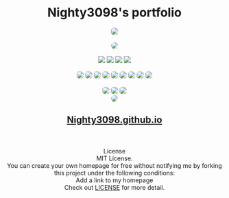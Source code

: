 <h1 align="center">Nighty3098's portfolio</h1>

<div class="badges" align="center">
	<a href="./LICENSE.md"><img class="badge" src="https://img.shields.io/github/license/Nighty3098/Nighty3098.github.io?style=for-the-badge&color=a6e0b8&logoColor=ffffff&labelColor=1c1c29" style="border-radius: 5px;"/></a>
	<br><br>
	<a href="https://discord.gg/tnHSEc2cZv"><img src="https://invidget.switchblade.xyz/r8jWX8ugDd" style="border-radius: 15px;"/></a><br><br>
	<a href="https://discord.gg/#9707" target="blank"><img src="https://img.shields.io/badge/Discord-%237589d5.svg?style=for-the-badge&logo=discord&logoColor=black"/></a>
	<a href="https://t.me/Night3098" target="blank"><img src="https://img.shields.io/badge/Telegram-7dc4e4?style=for-the-badge&logo=telegram&logoColor=black"/></a>
	<a href="mailto:night3098game@gmail.com" target="blank"><img src="https://img.shields.io/badge/Gmail-f5a7a0?style=for-the-badge&logo=gmail&logoColor=black"/></a>
	<a href="https://www.reddit.com/user/Night3098" target="blank"><img src="https://img.shields.io/badge/Reddit-f5a7a0?style=for-the-badge&logo=reddit&logoColor=black"/></a>
	<br><br>
	<img src="https://img.shields.io/github/created-at/Nighty3098/Nighty3098.github.io?style=for-the-badge&color=7dc4e4&logoColor=D9E0EE&labelColor=1c1c29" style="border-radius: 5px;">
	<img class="badge" src="https://img.shields.io/github/last-commit/Nighty3098/Nighty3098.github.io?style=for-the-badge&color=7dc4e4&logoColor=D9E0EE&labelColor=1c1c29" style="border-radius: 5px;"/>
	<img class="badge" src="https://img.shields.io/github/issues-pr/Nighty3098/Nighty3098.github.io?style=for-the-badge&color=ef9f9c&logoColor=85e185&labelColor=1c1c29" style="border-radius: 5px;" />
	<img class="badge" src="https://img.shields.io/github/repo-size/Nighty3098/Nighty3098.github.io?style=for-the-badge&color=ea9de7&logoColor=D9E0EE&labelColor=171b22" style="border-radius: 5px;"/>
	<img class="badge" src="https://img.shields.io/github/issues/Nighty3098/Nighty3098.github.io?style=for-the-badge&color=dbb6ed&logoColor=ffffff&labelColor=1c1c29"  style="border-radius: 5px;"/>
	<img src="https://img.shields.io/github/commit-activity/t/Nighty3098/Nighty3098.github.io?style=for-the-badge&color=a6e0b8&logoColor=D9E0EE&labelColor=171b22" style="border-radius: 5px;"/>
	<img src="https://img.shields.io/github/languages/count/Nighty3098/Nighty3098.github.io?style=for-the-badge&color=ea9de7&logoColor=D9E0EE&labelColor=171b22" style="border-radius: 5px;"/>
	<img class="badge" src="https://img.shields.io/github/stars/Nighty3098/Nighty3098.github.io?style=for-the-badge&color=eed49f&logoColor=D9E0EE&labelColor=1c1c29" style="border-radius: 5px;"/>
	<img class="badge" src="https://img.shields.io/github/forks/Nighty3098/Nighty3098.github.io?style=for-the-badge&color=9dc3ea&logoColor=D9E0EE&labelColor=1c1c29"  style="border-radius: 5px;"/>
	<br><br>
	<img class="badge" src="https://img.shields.io/badge/CSS3-1572B6?style=for-the-badge&logo=css3&logoColor=black&color=7dc4e4"  style="border-radius: 5px;"/>
	<img class="badge" src="https://img.shields.io/badge/HTML5-E34F26?style=for-the-badge&logo=html5&logoColor=black&color=ef9f9c"  style="border-radius: 5px;"/>
	<img class="badge" src="https://img.shields.io/badge/javascript-%23323330.svg?style=for-the-badge&logo=javascript&logoColor=%23F7DF1E"  style="border-radius: 5px;"/>
</div>


<div id="social" align=center>
    <img src="https://invidget.switchblade.xyz/r8jWX8ugDd" style="border-radius: 15px;"/><br>
</div>

<div class="link" align="center">
    <h2><a align='center' href='https://Nighty3098.github.io/'>Nighty3098.github.io</a></h2>
</div>
<br><br>
<div class="content" align="center">
    <a>License<br>MIT License.</a><br />
    <a align="center">You can create your own homepage for free without notifying me by forking this project under the following conditions:<br>Add a link to my homepage<br>Check out  <a href="/LICENSE.md">LICENSE</a>  for more detail.</a>
</div>
